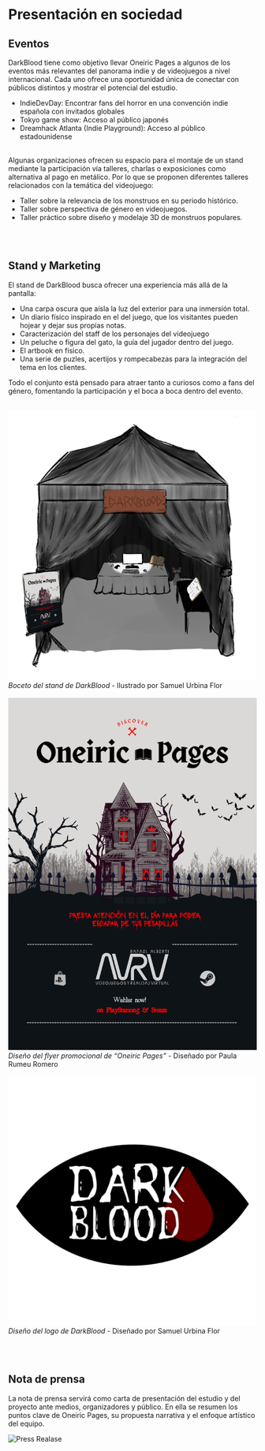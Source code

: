# Presentación en sociedad

## Eventos
DarkBlood tiene como objetivo llevar Oneiric Pages a algunos de los eventos más relevantes del panorama indie y de videojuegos a nivel internacional. Cada uno ofrece una oportunidad única de conectar con públicos distintos y mostrar el potencial del estudio.

- IndieDevDay: Encontrar fans del horror en una convención indie española con invitados globales
- Tokyo game show: Acceso al público japonés
- Dreamhack Atlanta (Indie Playground): Acceso al público estadounidense
<br></br>

Algunas organizaciones ofrecen su espacio para el montaje de un stand mediante la participación vía talleres, charlas o exposiciones como alternativa al pago en metálico. Por lo que se proponen diferentes talleres relacionados con la temática del videojuego:

  - Taller sobre la relevancia de los monstruos en su periodo histórico.
  - Taller sobre perspectiva de género en videojuegos.
  - Taller práctico sobre diseño y modelaje 3D de monstruos populares. 

<br></br>

## Stand y Marketing
El stand de DarkBlood busca ofrecer una experiencia más allá de la pantalla:
- Una carpa oscura que aísla la luz del exterior para una inmersión total.
- Un diario físico inspirado en el del juego, que los visitantes pueden hojear y dejar sus propias notas.
- Caracterización del staff de los personajes del videojuego
- Un peluche o figura del gato, la guía del jugador dentro del juego.
- El artbook en físico.
- Una serie de puzles, acertijos y rompecabezas para la integración del tema en los clientes.

Todo el conjunto está pensado para atraer tanto a curiosos como a fans del género, fomentando la participación y el boca a boca dentro del evento.
<br></br>

![Stand](./img/stand.png)
*Boceto del stand de DarkBlood* - Ilustrado por Samuel Urbina Flor
<br></br>
![Flyer](./img/flyer.png)
*Diseño del flyer promocional de “Oneiric Pages”* - Diseñado por Paula Rumeu Romero
<br></br>
![Logo](./img/logo.png)
*Diseño del logo de DarkBlood* - Diseñado por Samuel Urbina Flor

<br></br>

## Nota de prensa
La nota de prensa servirá como carta de presentación del estudio y del proyecto ante medios, organizadores y público.
En ella se resumen los puntos clave de Oneiric Pages, su propuesta narrativa y el enfoque artístico del equipo.

![Press Realase](./img/pressrealase.png)


